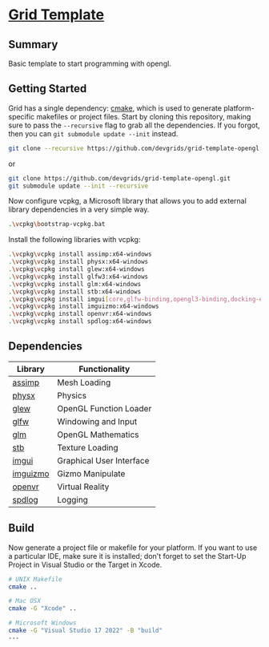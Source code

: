 # [Grid Template](https://github.com/devgrids/grid-template-opengl)

## Summary
Basic template to start programming with opengl.

## Getting Started
Grid has a single dependency: [cmake](http://www.cmake.org/download/), which is used to generate platform-specific makefiles or project files. Start by cloning this repository, making sure to pass the `--recursive` flag to grab all the dependencies. If you forgot, then you can `git submodule update --init` instead.

```bash
git clone --recursive https://github.com/devgrids/grid-template-opengl.git
```
or
```bash
git clone https://github.com/devgrids/grid-template-opengl.git
git submodule update --init --recursive
```
Now configure vcpkg, a Microsoft library that allows you to add external library dependencies in a very simple way.
```bash
.\vcpkg\bootstrap-vcpkg.bat
```
Install the following libraries with vcpkg:
```bash
.\vcpkg\vcpkg install assimp:x64-windows
.\vcpkg\vcpkg install physx:x64-windows
.\vcpkg\vcpkg install glew:x64-windows
.\vcpkg\vcpkg install glfw3:x64-windows
.\vcpkg\vcpkg install glm:x64-windows
.\vcpkg\vcpkg install stb:x64-windows
.\vcpkg\vcpkg install imgui[core,glfw-binding,opengl3-binding,docking-experimental]:x64-windows
.\vcpkg\vcpkg install imguizmo:x64-windows
.\vcpkg\vcpkg install openvr:x64-windows
.\vcpkg\vcpkg install spdlog:x64-windows
```

## Dependencies

 Library                                                | Functionality            |
 ------------------------------------------------------ |--------------------------|
 [assimp](https://github.com/assimp/assimp)             | Mesh Loading             |
 [physx](https://github.com/NVIDIAGameWorks/PhysX)      | Physics                  |
 [glew](https://github.com/nigels-com/glew)             | OpenGL Function Loader   |
 [glfw](https://github.com/glfw/glfw)                   | Windowing and Input      |
 [glm](https://github.com/g-truc/glm)                   | OpenGL Mathematics       |
 [stb](https://github.com/nothings/stb)                 | Texture Loading          |
 [imgui](https://github.com/ocornut/imgui)              | Graphical User Interface |
 [imguizmo](https://github.com/CedricGuillemet/ImGuizmo)| Gizmo Manipulate         |
 [openvr](https://github.com/ValveSoftware/openvr)      | Virtual Reality          |
 [spdlog](https://github.com/gabime/spdlog)             | Logging                  |

## Build

Now generate a project file or makefile for your platform. If you want to use a particular IDE, make sure it is installed; don't forget to set the Start-Up Project in Visual Studio or the Target in Xcode.

```bash
# UNIX Makefile
cmake ..

# Mac OSX
cmake -G "Xcode" ..

# Microsoft Windows
cmake -G "Visual Studio 17 2022" -B "build"
---

